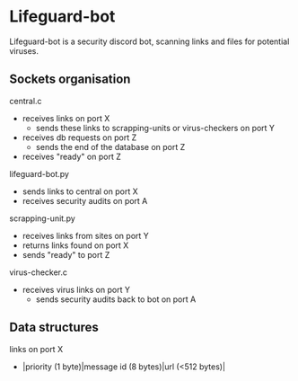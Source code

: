 # Lifeguard-bot
Lifeguard-bot is a security discord bot, scanning links and files for potential viruses.

## Sockets organisation

central.c
- receives links on port X
    - sends these links to scrapping-units or virus-checkers on port Y
- receives db requests on port Z
    - sends the end of the database on port Z
- receives "ready" on port Z

lifeguard-bot.py
- sends links to central on port X
- receives security audits on port A

scrapping-unit.py
- receives links from sites on port Y
- returns links found on port X
- sends "ready" to port Z

virus-checker.c
- receives virus links on port Y
    - sends security audits back to bot on port A


## Data structures
links on port X
- |priority (1 byte)|message id (8 bytes)|url (<512 bytes)|